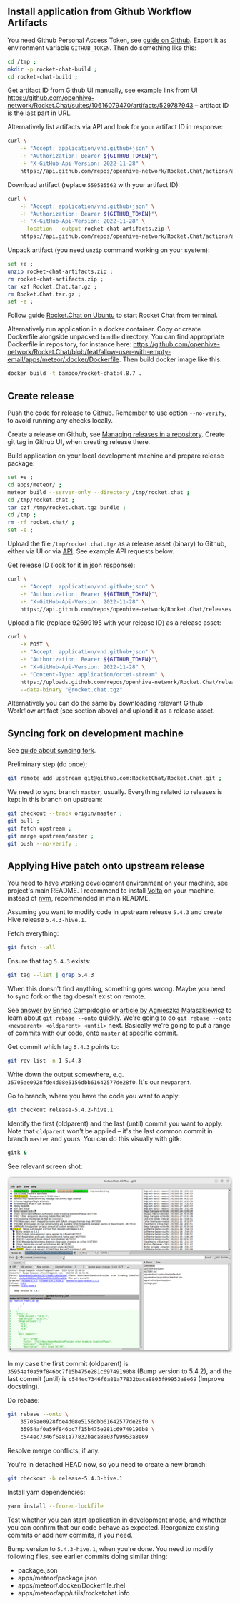 ## Install application from Github Workflow Artifacts

You need Github Personal Access Token, see
[guide on Github](https://docs.github.com/en/authentication/keeping-your-account-and-data-secure/creating-a-personal-access-token).
Export it as environment variable `GITHUB_TOKEN`. Then do something like this:

```bash
cd /tmp ;
mkdir -p rocket-chat-build ;
cd rocket-chat-build ;
```

Get artifact ID from Github UI manually, see example link from UI
https://github.com/openhive-network/Rocket.Chat/suites/10616079470/artifacts/529787943
– artifact ID is the last part in URL.


Alternatively list artifacts via API and look for your artifact ID in
response:
```bash
curl \
    -H "Accept: application/vnd.github+json" \
    -H "Authorization: Bearer ${GITHUB_TOKEN}"\
    -H "X-GitHub-Api-Version: 2022-11-28" \
    https://api.github.com/repos/openhive-network/Rocket.Chat/actions/artifacts
```

Download artifact (replace `559585562` with your artifact ID):
```bash
curl \
    -H "Accept: application/vnd.github+json" \
    -H "Authorization: Bearer ${GITHUB_TOKEN}"\
    -H "X-GitHub-Api-Version: 2022-11-28" \
    --location --output rocket-chat-artifacts.zip \
    https://api.github.com/repos/openhive-network/Rocket.Chat/actions/artifacts/559585562/zip
```

Unpack artifact (you need `unzip` command working on your system):
```bash
set +e ;
unzip rocket-chat-artifacts.zip ;
rm rocket-chat-artifacts.zip ;
tar xzf Rocket.Chat.tar.gz ;
rm Rocket.Chat.tar.gz ;
set -e ;
```

Follow guide [Rocket.Chat on
Ubuntu](https://docs.rocket.chat/deploy-rocket.chat/prepare-for-your-rocket.chat-deployment/other-deployment-methods/manual-installation/debian-based-distros/ubuntu)
to start Rocket Chat from terminal.

Alternatively run application in a docker container. Copy or create
Dockerfile alongside unpacked `bundle` directory. You can find
appropriate Dockerfile in repository, for instance here:
https://github.com/openhive-network/Rocket.Chat/blob/feat/allow-user-with-empty-email/apps/meteor/.docker/Dockerfile.
Then build docker image like this:
```bash
docker build -t bamboo/rocket-chat:4.8.7 .
```


## Create release

Push the code for release to Github. Remember to use option
`--no-verify`, to avoid running any checks locally.

Create a release on Github, see [Managing releases in a
repository](https://docs.github.com/en/repositories/releasing-projects-on-github/managing-releases-in-a-repository).
Create git tag in Github UI, when creating release there.

Build application on your local development machine and prepare release
package:
```bash
set +e ;
cd apps/meteor/ ;
meteor build --server-only --directory /tmp/rocket.chat ;
cd /tmp/rocket.chat ;
tar czf /tmp/rocket.chat.tgz bundle ;
cd /tmp ;
rm -rf rocket.chat/ ;
set -e ;
```

Upload the file `/tmp/rocket.chat.tgz` as a release asset (binary) to
Github, either via UI or via
[API](https://docs.github.com/en/rest/releases/assets?apiVersion=2022-11-28#upload-a-release-asset).
See example API requests below.

Get release ID (look for it in json response):
```bash
curl \
    -H "Accept: application/vnd.github+json" \
    -H "Authorization: Bearer ${GITHUB_TOKEN}"\
    -H "X-GitHub-Api-Version: 2022-11-28" \
    https://api.github.com/repos/openhive-network/Rocket.Chat/releases
```

Upload a file (replace 92699195 with your release ID) as a release
asset:
```bash
curl \
    -X POST \
    -H "Accept: application/vnd.github+json" \
    -H "Authorization: Bearer ${GITHUB_TOKEN}"\
    -H "X-GitHub-Api-Version: 2022-11-28" \
    -H "Content-Type: application/octet-stream" \
    https://uploads.github.com/repos/openhive-network/Rocket.Chat/releases/92699195/assets?name=rocket.chat.tgz \
    --data-binary "@rocket.chat.tgz"
```

Alternatively you can do the same by downloading relevant Github
Workflow artifact (see section above) and upload it as a release asset.

## Syncing fork on development machine

See [guide about syncing
fork](https://docs.github.com/en/pull-requests/collaborating-with-pull-requests/working-with-forks/syncing-a-fork#syncing-a-fork-branch-from-the-command-line).

Preliminary step (do once);
```bash
git remote add upstream git@github.com:RocketChat/Rocket.Chat.git ;
```

We need to sync branch `master`, usually. Everything related to
releases is kept in this branch on upstream:
```bash
git checkout --track origin/master ;
git pull ;
git fetch upstream ;
git merge upstream/master ;
git push --no-verify ;
```

## Applying Hive patch onto upstream release

You need to have working development environment on your machine, see
project's main README. I recommend to install [Volta](https://volta.sh/)
on your machine, instead of [nvm](https://github.com/creationix/nvm),
recommended in main README.

Assuming you want to modify code in upstream release `5.4.3` and create
Hive release `5.4.3-hive.1`.

Fetch everything:
```bash
git fetch --all
```

Ensure that tag `5.4.3` exists:
```bash
git tag --list | grep 5.4.3
```
When this doesn't find anything, something goes wrong. Maybe you need to
sync fork or the tag doesn't exist on remote.

See [answer by Enrico Campidoglio](https://stackoverflow.com/a/29916361)
or [article by Agnieszka
Małaszkiewicz](https://womanonrails.com/git-rebase-onto) to learn about
`git rebase --onto` quickly. We're going to do `git rebase --onto
<newparent> <oldparent> <until>` next. Basically we're going to put a
range of commits with our code, onto `master` at specific commit.

Get commit which tag `5.4.3` points to:
```bash
git rev-list -n 1 5.4.3
```
Write down the output somewhere, e.g.
`35705ae0928fde4d08e5156dbb61642577de28f0`. It's our `newparent`.

Go to branch, where you have the code you want to apply:
```bash
git checkout release-5.4.2-hive.1
```

Identify the first (oldparent) and the last (until) commit you want to
apply. Note that `oldparent` won't be applied – it's the last common
commit in branch `master` and yours. You can do this visually with gitk:
```bash
gitk &
```

See relevant screen shot:

![gitk](media/gitk-1.png "gitk")

In my case the first commit (oldparent) is
`35954af0a59f846bc7f15b475e281c69749190b8` (Bump version to 5.4.2), and
the last commit (until) is `c544ec7346f6a81a77832baca8803f99953a8e69`
(Improve docstring).

Do rebase:
```bash
git rebase --onto \
    35705ae0928fde4d08e5156dbb61642577de28f0 \
    35954af0a59f846bc7f15b475e281c69749190b8 \
    c544ec7346f6a81a77832baca8803f99953a8e69
```
Resolve merge conflicts, if any.

You're in detached HEAD now, so you need to create a new branch:
```bash
git checkout -b release-5.4.3-hive.1
```

Install yarn dependencies:
```bash
yarn install --frozen-lockfile
```
Test whether you can start application in development mode, and whether
you can confirm that our code behave as expected. Reorganize existing
commits or add new commits, if you need.

Bump version to `5.4.3-hive.1`, when you're done. You need to modify
following files, see earlier commits doing similar thing:

- package.json
- apps/meteor/package.json
- apps/meteor/.docker/Dockerfile.rhel
- apps/meteor/app/utils/rocketchat.info
